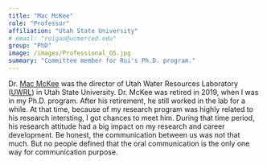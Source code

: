 ```yaml
---
title: "Mac McKee"
role: "Professor"
affiliation: "Utah State University"
# email: "ruigao@ucmerced.edu"
group: "PhD"
image: /images/Professional_GS.jpg
summary: "Committee member for Rui's Ph.D. program."
---
```


Dr. [Mac McKee](https://uwrl.usu.edu/news/main-feed/2019/mac-retires) was the director of Utah Water Resources Laboratory ([UWRL](https://uwrl.usu.edu/)) in Utah State University. Dr. McKee was retired in 2019, when I was in my Ph.D. program. After his retirement, he still worked in the lab for a while. At that time, because of my research program was highly related to his research intersting, I got chances to meet him. During that time period, his research attitude had a big impact on my research and career development. Be honest, the communication between us was not that much. But no people defined that the oral communication is the only one way for communication purpose.
